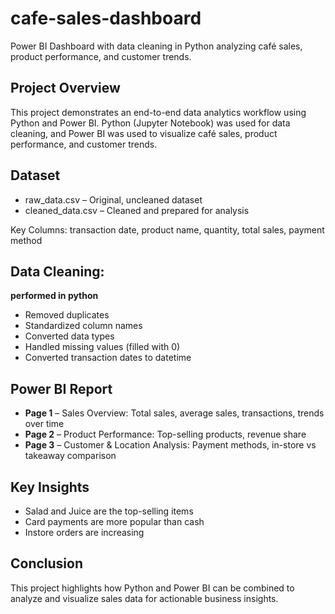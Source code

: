 # cafe-sales-dashboard
Power BI Dashboard with data cleaning in Python analyzing café sales, product performance, and customer trends.

## Project Overview

This project demonstrates an end-to-end data analytics workflow using Python and Power BI. Python (Jupyter Notebook) was used for data cleaning, and Power BI was used to visualize café sales, product performance, and customer trends.

## Dataset

- raw_data.csv – Original, uncleaned dataset
- cleaned_data.csv – Cleaned and prepared for analysis

Key Columns: transaction date, product name, quantity, total sales, payment method

## Data Cleaning:  
**performed in python**
- Removed duplicates
- Standardized column names
- Converted data types
- Handled missing values (filled with 0)
- Converted transaction dates to datetime

## Power BI Report

- **Page 1** – Sales Overview: Total sales, average sales, transactions, trends over time
- **Page 2** – Product Performance: Top-selling products, revenue share
- **Page 3** – Customer & Location Analysis: Payment methods, in-store vs takeaway comparison

## Key Insights

- Salad and Juice are the top-selling items
- Card payments are more popular than cash
- Instore orders are increasing

## Conclusion

This project highlights how Python and Power BI can be combined to analyze and visualize sales data for actionable business insights.

